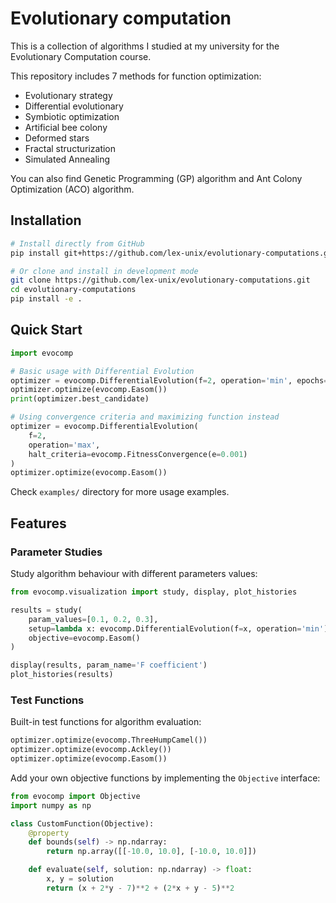 # Evolutionary computation

This is a collection of algorithms I studied at my university for the Evolutionary Computation course.

This repository includes 7 methods for function optimization:

- Evolutionary strategy
- Differential evolutionary
- Symbiotic optimization
- Artificial bee colony
- Deformed stars
- Fractal structurization
- Simulated Annealing

You can also find Genetic Programming (GP) algorithm and Ant Colony Optimization (ACO) algorithm.

## Installation

```bash
# Install directly from GitHub
pip install git+https://github.com/lex-unix/evolutionary-computations.git

# Or clone and install in development mode
git clone https://github.com/lex-unix/evolutionary-computations.git
cd evolutionary-computations
pip install -e .
```

## Quick Start

```python
import evocomp

# Basic usage with Differential Evolution
optimizer = evocomp.DifferentialEvolution(f=2, operation='min', epochs=100)
optimizer.optimize(evocomp.Easom())
print(optimizer.best_candidate)

# Using convergence criteria and maximizing function instead
optimizer = evocomp.DifferentialEvolution(
    f=2,
    operation='max',
    halt_criteria=evocomp.FitnessConvergence(e=0.001)
)
optimizer.optimize(evocomp.Easom())
```

Check `examples/` directory for more usage examples.

## Features

### Parameter Studies

Study algorithm behaviour with different parameters values:

```python
from evocomp.visualization import study, display, plot_histories

results = study(
    param_values=[0.1, 0.2, 0.3],
    setup=lambda x: evocomp.DifferentialEvolution(f=x, operation='min'),
    objective=evocomp.Easom()
)

display(results, param_name='F coefficient')
plot_histories(results)
```

### Test Functions

Built-in test functions for algorithm evaluation:

```python
optimizer.optimize(evocomp.ThreeHumpCamel())
optimizer.optimize(evocomp.Ackley())
optimizer.optimize(evocomp.Easom())
```

Add your own objective functions by implementing the `Objective` interface:

```python
from evocomp import Objective
import numpy as np

class CustomFunction(Objective):
    @property
    def bounds(self) -> np.ndarray:
        return np.array([[-10.0, 10.0], [-10.0, 10.0]])

    def evaluate(self, solution: np.ndarray) -> float:
        x, y = solution
        return (x + 2*y - 7)**2 + (2*x + y - 5)**2
```
